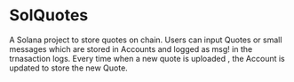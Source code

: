 # SolQuotes
A Solana project to store quotes on chain. Users can input Quotes or small messages which are stored in Accounts and logged as msg! in the trnasaction logs.
Every time when a new quote is uploaded , the Account is updated to store the new Quote.
